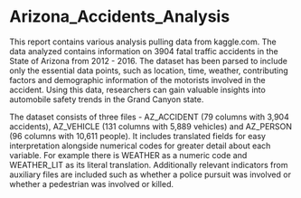 # Arizona_Accidents_Analysis
This report contains various analysis pulling data from kaggle.com. The data analyzed contains information on 3904 fatal traffic accidents in the State of Arizona from 2012 - 2016. The dataset has been parsed to include only the essential data points, such as location, time, weather, contributing factors and demographic information of the motorists involved in the accident. Using this data, researchers can gain valuable insights into automobile safety trends in the Grand Canyon state.

The dataset consists of three files - AZ_ACCIDENT (79 columns with 3,904 accidents), AZ_VEHICLE (131 columns with 5,889 vehicles) and AZ_PERSON (96 columns with 10,611 people). It includes translated fields for easy interpretation alongside numerical codes for greater detail about each variable. For example there is WEATHER as a numeric code and WEATHER_LIT as its literal translation. Additionally relevant indicators from auxiliary files are included such as whether a police pursuit was involved or whether a pedestrian was involved or killed.
